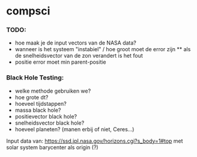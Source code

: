 # compsci

### TODO:

* hoe maak je de input vectors van de NASA data?
* wanneer is het systeem "instabiel" / hoe groot moet de error zijn
** als de snelheidsvector van de zon verandert is het fout
* positie error moet min parent-positie

### Black Hole Testing:

* welke methode gebruiken we?
* hoe grote dt?
* hoeveel tijdstappen?
* massa black hole?
* positievector black hole?
* snelheidsvector black hole?
* hoeveel planeten? (manen erbij of niet, Ceres...)

Input data van: https://ssd.jpl.nasa.gov/horizons.cgi?s_body=1#top met solar system barycenter als origin (?)
